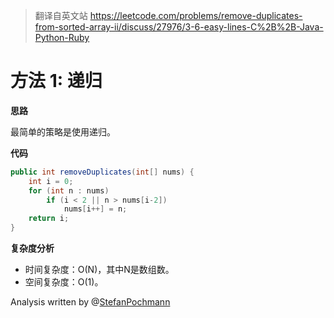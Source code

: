 > 翻译自英文站 https://leetcode.com/problems/remove-duplicates-from-sorted-array-ii/discuss/27976/3-6-easy-lines-C%2B%2B-Java-Python-Ruby

# 方法 1: 递归

**思路**

最简单的策略是使用递归。

**代码**

```java
public int removeDuplicates(int[] nums) {
    int i = 0;
    for (int n : nums)
        if (i < 2 || n > nums[i-2])
            nums[i++] = n;
    return i;
}
```

**复杂度分析**

- 时间复杂度：O(N)，其中N是数组数。
- 空间复杂度：O(1)。



Analysis written by @[StefanPochmann](https://leetcode.com/problems/remove-duplicates-from-sorted-array-ii/discuss/27976/3-6-easy-lines-C%2B%2B-Java-Python-Ruby)
